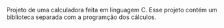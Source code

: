 Projeto de uma calculadora feita em linguagem C.
Esse projeto contém um biblioteca separada com a programção dos cálculos.
